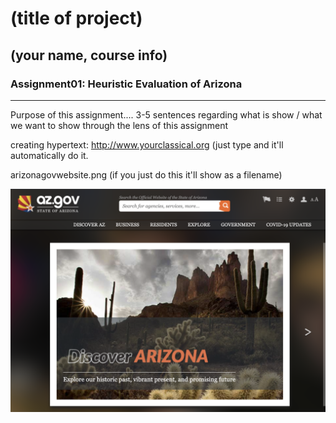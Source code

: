 # (title of project) 
## (your name, course info) 

### Assignment01: Heuristic Evaluation of Arizona 

---

Purpose of this assignment.... 3-5 sentences regarding what is show / what we want to show through the lens of this assignment

creating hypertext: http://www.yourclassical.org (just type and it'll automatically do it. 

arizonagovwebsite.png (if you just do this it'll show as a filename) 

![Screenshot of the Arizona Government website homepage](arizonagovwebsite.png)

